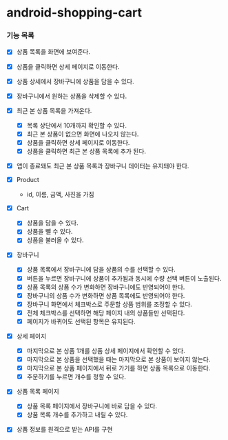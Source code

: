 # android-shopping-cart

### 기능 목록

- [X] 상품 목록을 화면에 보여준다.
- [X] 상품을 클릭하면 상세 페이지로 이동한다.
- [X] 상품 상세에서 장바구니에 상품을 담을 수 있다.
- [X] 장바구니에서 원하는 상품을 삭제할 수 있다.
- [X] 최근 본 상품 목록을 가져온다.
  - [X] 목록 상단에서 10개까지 확인할 수 있다.
  - [X] 최근 본 상품이 없으면 화면에 나오지 않는다.
  - [X] 상품을 클릭하면 상세 페이지로 이동한다.
  - [X] 상품을 클릭하면 최근 본 상품 목록에 추가 된다.
- [X] 앱이 종료돼도 최근 본 상품 목록과 장바구니 데이터는 유지돼야 한다.

- [x] Product
  - id, 이름, 금액, 사진을 가짐

- [x] Cart
  - [x] 상품을 담을 수 있다.
  - [x] 상품을 뺄 수 있다.
  - [x] 상품을 불러올 수 있다.

- [X] 장바구니
  - [X] 상품 목록에서 장바구니에 담을 상품의 수를 선택할 수 있다.
  - [X] 버튼을 누르면 장바구니에 상품이 추가됨과 동시에 수량 선택 버튼이 노출된다.
  - [X] 상품 목록의 상품 수가 변화하면 장바구니에도 반영되어야 한다.
  - [X] 장바구니의 상품 수가 변화하면 상품 목록에도 반영되어야 한다.
  - [X] 장바구니 화면에서 체크박스로 주문할 상품 범위를 조정할 수 있다.
  - [X] 전체 체크박스를 선택하면 해당 페이지 내의 상품들만 선택된다.
  - [X] 페이지가 바뀌어도 선택된 항목은 유지된다.

- [X] 상세 페이지
  - [X] 마지막으로 본 상품 1개를 상품 상세 페이지에서 확인할 수 있다.
  - [X] 마지막으로 본 상품을 선택했을 때는 마지막으로 본 상품이 보이지 않는다.
  - [X] 마지막으로 본 상품 페이지에서 뒤로 가기를 하면 상품 목록으로 이동한다.
  - [X] 주문하기를 누르면 개수를 정할 수 있다.

- [X] 상품 목록 페이지
  - [X] 상품 목록 페이지에서 장바구니에 바로 담을 수 있다.
  - [X] 상품 목록 개수를 추가하고 내릴 수 있다.

- [X] 상품 정보를 원격으로 받는 API를 구현
